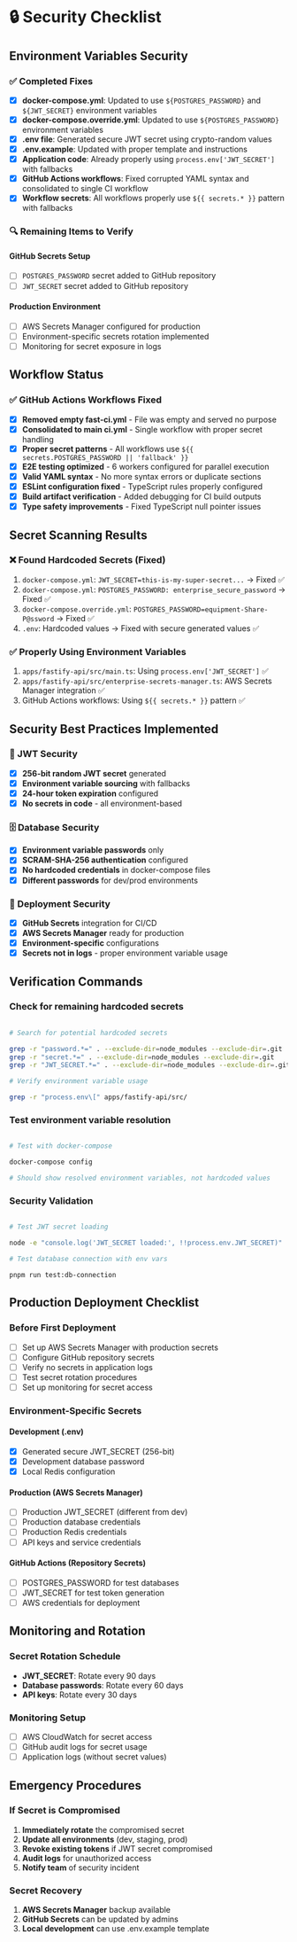 # 🔒 Security Checklist

## Environment Variables Security

### ✅ Completed Fixes

- [x] **docker-compose.yml**: Updated to use `${POSTGRES_PASSWORD}` and `${JWT_SECRET}` environment variables
- [x] **docker-compose.override.yml**: Updated to use `${POSTGRES_PASSWORD}` environment variables
- [x] **.env file**: Generated secure JWT secret using crypto-random values
- [x] **.env.example**: Updated with proper template and instructions
- [x] **Application code**: Already properly using `process.env['JWT_SECRET']` with fallbacks
- [x] **GitHub Actions workflows**: Fixed corrupted YAML syntax and consolidated to single CI workflow
- [x] **Workflow secrets**: All workflows properly use `${{ secrets.* }}` pattern with fallbacks

### 🔍 Remaining Items to Verify

#### GitHub Secrets Setup

- [ ] `POSTGRES_PASSWORD` secret added to GitHub repository
- [ ] `JWT_SECRET` secret added to GitHub repository

#### Production Environment

- [ ] AWS Secrets Manager configured for production
- [ ] Environment-specific secrets rotation implemented
- [ ] Monitoring for secret exposure in logs

## Workflow Status

### ✅ GitHub Actions Workflows Fixed

- [x] **Removed empty fast-ci.yml** - File was empty and served no purpose
- [x] **Consolidated to main ci.yml** - Single workflow with proper secret handling
- [x] **Proper secret patterns** - All workflows use `${{ secrets.POSTGRES_PASSWORD || 'fallback' }}`
- [x] **E2E testing optimized** - 6 workers configured for parallel execution
- [x] **Valid YAML syntax** - No more syntax errors or duplicate sections
- [x] **ESLint configuration fixed** - TypeScript rules properly configured
- [x] **Build artifact verification** - Added debugging for CI build outputs
- [x] **Type safety improvements** - Fixed TypeScript null pointer issues

## Secret Scanning Results

### ❌ Found Hardcoded Secrets (Fixed)

1. `docker-compose.yml`: `JWT_SECRET=this-is-my-super-secret...` → Fixed ✅
2. `docker-compose.yml`: `POSTGRES_PASSWORD: enterprise_secure_password` → Fixed ✅
3. `docker-compose.override.yml`: `POSTGRES_PASSWORD=equipment-Share-P@ssword` → Fixed ✅
4. `.env`: Hardcoded values → Fixed with secure generated values ✅

### ✅ Properly Using Environment Variables

1. `apps/fastify-api/src/main.ts`: Using `process.env['JWT_SECRET']` ✅
2. `apps/fastify-api/src/enterprise-secrets-manager.ts`: AWS Secrets Manager integration ✅
3. GitHub Actions workflows: Using `${{ secrets.* }}` pattern ✅

## Security Best Practices Implemented

### 🔐 JWT Security

- [x] **256-bit random JWT secret** generated
- [x] **Environment variable sourcing** with fallbacks
- [x] **24-hour token expiration** configured
- [x] **No secrets in code** - all environment-based

### 🗄️ Database Security

- [x] **Environment variable passwords** only
- [x] **SCRAM-SHA-256 authentication** configured
- [x] **No hardcoded credentials** in docker-compose files
- [x] **Different passwords** for dev/prod environments

### 🚀 Deployment Security

- [x] **GitHub Secrets** integration for CI/CD
- [x] **AWS Secrets Manager** ready for production
- [x] **Environment-specific** configurations
- [x] **Secrets not in logs** - proper environment variable usage

## Verification Commands

### Check for remaining hardcoded secrets

```bash

# Search for potential hardcoded secrets

grep -r "password.*=" . --exclude-dir=node_modules --exclude-dir=.git
grep -r "secret.*=" . --exclude-dir=node_modules --exclude-dir=.git
grep -r "JWT_SECRET.*=" . --exclude-dir=node_modules --exclude-dir=.git

# Verify environment variable usage

grep -r "process.env\[" apps/fastify-api/src/
```

### Test environment variable resolution

```bash

# Test with docker-compose

docker-compose config

# Should show resolved environment variables, not hardcoded values

```

### Security Validation

```bash

# Test JWT secret loading

node -e "console.log('JWT_SECRET loaded:', !!process.env.JWT_SECRET)"

# Test database connection with env vars

pnpm run test:db-connection
```

## Production Deployment Checklist

### Before First Deployment

- [ ] Set up AWS Secrets Manager with production secrets
- [ ] Configure GitHub repository secrets
- [ ] Verify no secrets in application logs
- [ ] Test secret rotation procedures
- [ ] Set up monitoring for secret access

### Environment-Specific Secrets

#### Development (.env)

- [x] Generated secure JWT_SECRET (256-bit)
- [x] Development database password
- [x] Local Redis configuration

#### Production (AWS Secrets Manager)

- [ ] Production JWT_SECRET (different from dev)
- [ ] Production database credentials
- [ ] Production Redis credentials
- [ ] API keys and service credentials

#### GitHub Actions (Repository Secrets)

- [ ] POSTGRES_PASSWORD for test databases
- [ ] JWT_SECRET for test token generation
- [ ] AWS credentials for deployment

## Monitoring and Rotation

### Secret Rotation Schedule

- **JWT_SECRET**: Rotate every 90 days
- **Database passwords**: Rotate every 60 days
- **API keys**: Rotate every 30 days

### Monitoring Setup

- [ ] AWS CloudWatch for secret access
- [ ] GitHub audit logs for secret usage
- [ ] Application logs (without secret values)

## Emergency Procedures

### If Secret is Compromised

1. **Immediately rotate** the compromised secret
2. **Update all environments** (dev, staging, prod)
3. **Revoke existing tokens** if JWT secret compromised
4. **Audit logs** for unauthorized access
5. **Notify team** of security incident

### Secret Recovery

1. **AWS Secrets Manager** backup available
2. **GitHub Secrets** can be updated by admins
3. **Local development** can use .env.example template
